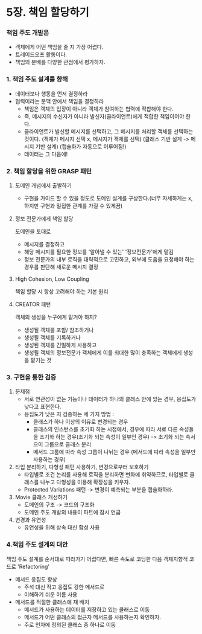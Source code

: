 # 5장. 책임 할당하기

### 책임 주도 개발은

- 객체에게 어떤 책임을 줄 지 가장 어렵다.
- 트레이드오프 활동이다.
- 책임의 분배를 다양한 관점에서 평가하자.

### 1. 책임 주도 설계를 향해

- 데이터보다 행동을 먼저 결정하라
- 협력이라는 문맥 안에서 책임을 결정하라
    - 책임은 객체의 입장이 아니라 객체가 참여하는 협력에 적합해야 한다.
    - 즉, 메시지의 수신자가 아니라 발신자(클라이언트)에게 적합한 책임이어야 한다.
    - 클라이언트가 발신할 메시지를 선택하고, 그 메시지를 처리할 객체를 선택하는 것이다. (객체가 메시지 선택 x, 메시지가 객체를 선택) (클래스 기반 설계 -> 메시지 기반 설계) (캡슐화가 자동으로 이루어짐!)
    - 데이터는 그 다음에!

### 2. 책임 할당을 위한 GRASP 패턴

1. 도메인 개념에서 출발하기
    - 구현을 가이드 할 수 있을 정도로 도메인 설계를 구상한다.(너무 자세하게는 x, 하지만 구현과 밀접한 관계를 가질 수 있게끔)
2. 정보 전문가에게 책임 할당

    도메인을 토대로

    - 메시지를 결정하고
    - 해당 메시지를 필요한 정보를 '알아낼 수 있는' '정보전문가'에게 맡김
    - 정보 전문가의 내부 로직을 대략적으로 고민하고, 외부에 도움을 요청해야 하는 경우를 판단해 새로운 메시지 결정
3. High Cohesion, Low Coupling

    책임 할당 시 항상 고려해야 하는 기본 원리

4. CREATOR 패턴

    객체의 생성을 누구에게 맡겨야 하지?

    - 생성될 객체를 포함/ 참조하거나
    - 생성될 객체를 기록하거나
    - 생성된 객체를 긴밀하게 사용하고
    - 생성될 객체의 정보전문가 객체에게
    이를 최대한 많이 충족하는 객체에게 생성을 맡기는 것

### 3. 구현을 통한 검증

1. 문제점
    - 서로 연관성이 없는 기능이나 데이터가 하나의 클래스 안에 있는 경우, 응집도가 낮다고 표현한다.
    - 응집도가 낮은 지 검증하는 세 가지 방법 :
        - 클래스가 하나 이상의 이유로 변경되는 경우
        - 클래스의 인스턴스를 초기화 하는 시점에서, 경우에 따라 서로 다른 속성들을 초기화 하는 경우(초기화 되는 속성이 일부인 경우) -> 초기화 되는 속서으이 그룹으로 클래스 분리
        - 메서드 그룹에 따라 속성 그룹이 나뉘는 경우 (메서드에 따라 속성을 일부만 사용하는 경우)
2. 타입 분리하기, 다형성 패턴 사용하기, 변경으로부터 보호하기
    - 타입별로 조건 논리를 사용해 로직을 분리하면 변화에 취약하므로, 타입별로 클래스를 나누고 다형성을 이용해 확장성을 키우자.
    - Protected Variations 패턴 -> 변경이 예측되는 부분을 캡슐화하라.
3. Movie 클래스 개선하기
    - 도메인의 구조 -> 코드의 구조화
    - 도메인 주도 개발의 내용이 파트에 잠시 언급
4. 변경과 유연성
    - 유연성을 위해 상속 대신 합성 사용

### 4.책임 주도 설계의 대안

책임 주도 설계를 순서대로 따라가기 어렵다면, 빠른 속도로 코딩한 다음 객체지향적 코드로 'Refactoring'

- 메서드 응집도 향상
    - 주석 대신 작고 응집도 강한 메서드로
    - 이해하기 쉬운 이름 사용
- 메서드를 적절한 클래스에 재 배치
    - 메서드가 사용하는 데이터를 저장하고 있는 클래스로 이동
    - 메서드가 어떤 클래스의 접근자 메서드를 사용하는지 확인하자.
    - 주로 인자에 정의된 클래스 중 하나로 이동